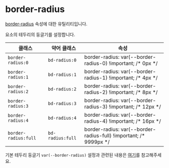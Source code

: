 # border-radius

[border-radius](https://developer.mozilla.org/en-US/docs/Web/CSS/border-radius) 속성에 대한 유틸리티입니다.

요소의 테두리의 둥글기를 설정합니다.

<table>
  <thead>
    <tr>
      <th scope="col">클래스</th>
      <th scope="col">약어 클래스</th>
      <th scope="col">속성</th>
    </tr>
  </thead>
  <tbody>
    <!-- border-radius: 0 -->
<tr>
  <td><code>border-radius:0</code></td>
  <td><code>bd-radius:0</code></td>
  <td><span class="code">border-radius: var(--border-radius-0) !important; </span><span class="c:weak">/* 0px */</span></td>
</tr>

<!-- border-radius: 1 -->
<tr>
  <td><code>border-radius:1</code></td>
  <td><code>bd-radius:1</code></td>
  <td><span class="code">border-radius: var(--border-radius-1) !important; </span><span class="c:weak">/* 4px */</span></td>
</tr>

<!-- border-radius: 2 -->
<tr>
  <td><code>border-radius:2</code></td>
  <td><code>bd-radius:2</code></td>
  <td><span class="code">border-radius: var(--border-radius-2) !important; </span><span class="c:weak">/* 8px */</span></td>
</tr>

<!-- border-radius: 3 -->
<tr>
  <td><code>border-radius:3</code></td>
  <td><code>bd-radius:3</code></td>
  <td><span class="code">border-radius: var(--border-radius-3) !important; </span><span class="c:weak">/* 12px */</span></td>
</tr>

<!-- border-radius: 4 -->
<tr>
  <td><code>border-radius:4</code></td>
  <td><code>bd-radius:4</code></td>
  <td><span class="code">border-radius: var(--border-radius-4) !important; </span><span class="c:weak">/* 16px */</span></td>
</tr>

<!-- border-radius: full -->
<tr>
  <td><code>border-radius:full</code></td>
  <td><code>bd-radius:full</code></td>
  <td><span class="code">border-radius: var(--border-radius-full) !important; </span><span class="c:weak">/* 9999px */</span></td>
</tr>

  </tbody>

</table>

기본 테두리 둥글기 `var(--border-radius)` 설정과 관련된 내용은 [여기](/guide/css-variable-list.html#border-radius)를 참고해주세요.
